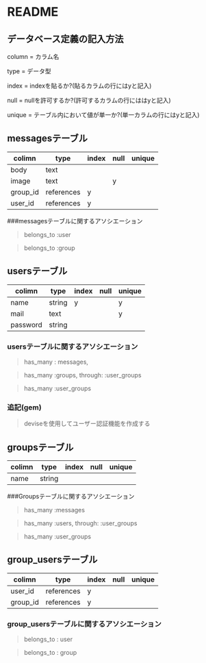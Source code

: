 # README

## データベース定義の記入方法

column = カラム名

type = データ型

index = indexを貼るか?(貼るカラムの行にはyと記入)

null = nullを許可するか?(許可するカラムの行にははyと記入)

unique = テーブル内において値が単一か?(単一カラムの行にはyと記入)



## messagesテーブル



|colimn   | type      | index| null| unique|
|---------|-----------|------|-----|-------|
| body    | text      |      |     |       |
| image   | text      |      | y   |       |
| group_id| references| y    |     |       |
| user_id | references| y    |     |       |

###messagesテーブルに関するアソシエーション
> belongs_to :user

> belongs_to :group



## usersテーブル

| colimn  | type   | index| null| unique|
|---------|--------|------|-----|-------|
| name    | string | y    |     | y     |
| mail    | text   |      |     | y     |
| password| string |      |     |       |

### usersテーブルに関するアソシエーション
> has_many : messages,

> has_many :groups, through: :user_groups

> has_many :user_groups

### 追記(gem)

> deviseを使用してユーザー認証機能を作成する



## groupsテーブル

| colimn    | type       | index| null| unique|
|-----------|------------|------|-----|-------|
| name      | string     |      |     |       |


###Groupsテーブルに関するアソシエーション

> has_many :messages

> has_many :users, through: :user_groups

> has_many :user_groups




## group_usersテーブル


| colimn    | type       | index| null| unique|
|-----------|------------|------|-----|-------|
| user_id   | references | y    |     |       |
| group_id  | references | y    |     |       |

### group_usersテーブルに関するアソシエーション

> belongs_to : user

> belongs_to : group


